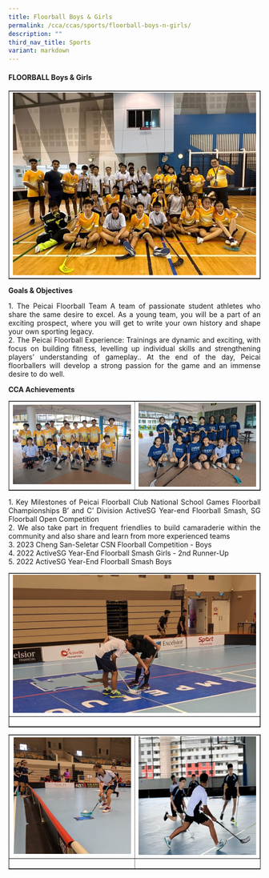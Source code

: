 ```yaml
---
title: Floorball Boys & Girls
permalink: /cca/ccas/sports/floorball-boys-n-girls/
description: ""
third_nav_title: Sports
variant: markdown
---
```

<h4><strong>FLOORBALL Boys &amp; Girls</strong></h4>
<table style="border-collapse: collapse; width: 100%;" border="1">
<tbody>
<tr>
<td style="width: 33.3333%;"><img style="width: 100%;" src="/images/Floorball_1.jpg"></td>
</tr>
</tbody>
</table>
<p></p><p><b>Goals &amp; Objectives </b></p>
<p></p><p align="justify">1.	The Peicai Floorball Team A team of passionate student athletes who share the same desire to excel. As a young team, you will be a part of an exciting prospect, where you will get to write your own history and shape your own sporting legacy.<br>
2.	The Peicai Floorball Experience: Trainings are dynamic and exciting, with focus on building fitness, levelling up individual skills and strengthening players’ understanding of gameplay.. At the end of the day, Peicai floorballers will develop a strong passion for the game and an immense desire to do well.

</p><p><b>CCA Achievements </b></p>
<table style="border-collapse: collapse; width: 100%;" border="1">
<tbody>
<tr>
<td style="width: 33.3333%;"><img style="width: 100%;" src="/images/Floorball_2.jpg"></td>
	<td style="width: 33.3333%;"><img style="width: 100%;" src="/images/Floorball_3.jpg"></td>
</tr>
</tbody>
</table>
<p></p>
<p></p><p align="justify">1.	Key Milestones of Peicai Floorball Club National School Games Floorball Championships B’ and C’ Division ActiveSG Year-end Floorball Smash, SG Floorball Open Competition<br>
2.	We also take part in frequent friendlies to build camaraderie within the community and also share and learn from more experienced teams<br>
3.	2023 Cheng San-Seletar CSN Floorball Competition - Boys<br>
4.	2022 ActiveSG Year-End Floorball Smash Girls - 2nd Runner-Up<br>
5.	2022 ActiveSG Year-End Floorball Smash Boys</p>
<table style="border-collapse: collapse; width: 100%;" border="1">
<tbody>
<tr>
<td style="width: 33.3333%;"><img style="width: 100%;" src="/images/Floorball_4.jpg"></td>
</tr>
<tr>
<td style="width: 33.3333%;"><p style="text-align: center;"></p></td>
</tr>
</tbody>
</table>
<table style="border-collapse: collapse; width: 100%;" border="1">
<tbody>
<tr>
<td style="width: 33.3333%;"><img style="width: 100%;" src="/images/Floorball_5.jpg"></td>
	<td style="width: 33.3333%;"><img style="width: 100%;" src="/images/Floorball_6.jpg"></td>
</tr>
<tr>
<td style="width: 33.3333%;"><p style="text-align: center;"></p></td>
</tr>
</tbody>
</table>